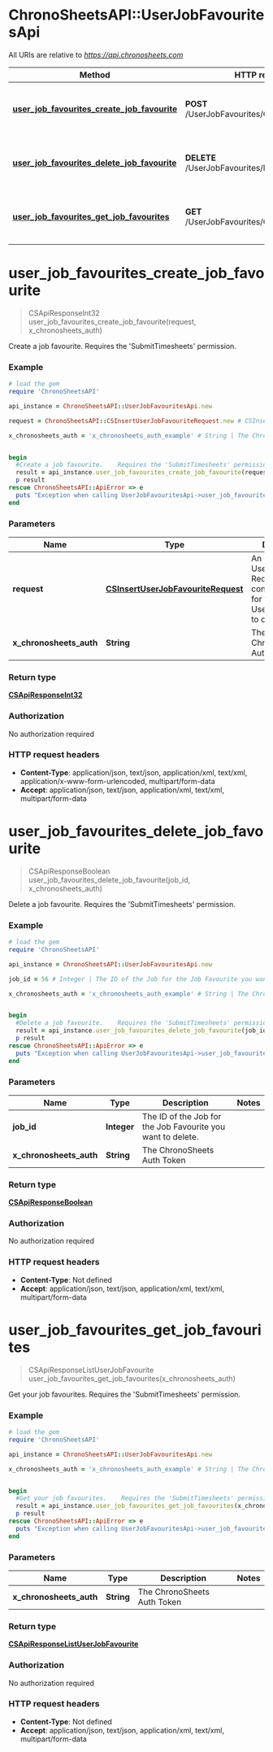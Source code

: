 # ChronoSheetsAPI::UserJobFavouritesApi

All URIs are relative to *https://api.chronosheets.com*

Method | HTTP request | Description
------------- | ------------- | -------------
[**user_job_favourites_create_job_favourite**](UserJobFavouritesApi.md#user_job_favourites_create_job_favourite) | **POST** /UserJobFavourites/CreateJobFavourite | Create a job favourite.    Requires the &#39;SubmitTimesheets&#39; permission.
[**user_job_favourites_delete_job_favourite**](UserJobFavouritesApi.md#user_job_favourites_delete_job_favourite) | **DELETE** /UserJobFavourites/DeleteJobFavourite | Delete a job favourite.    Requires the &#39;SubmitTimesheets&#39; permission.
[**user_job_favourites_get_job_favourites**](UserJobFavouritesApi.md#user_job_favourites_get_job_favourites) | **GET** /UserJobFavourites/GetJobFavourites | Get your job favourites.    Requires the &#39;SubmitTimesheets&#39; permission.


# **user_job_favourites_create_job_favourite**
> CSApiResponseInt32 user_job_favourites_create_job_favourite(request, x_chronosheets_auth)

Create a job favourite.    Requires the 'SubmitTimesheets' permission.

### Example
```ruby
# load the gem
require 'ChronoSheetsAPI'

api_instance = ChronoSheetsAPI::UserJobFavouritesApi.new

request = ChronoSheetsAPI::CSInsertUserJobFavouriteRequest.new # CSInsertUserJobFavouriteRequest | An Insert UserJobFavourite Request object containing values for the new UserJobFavourite to create

x_chronosheets_auth = 'x_chronosheets_auth_example' # String | The ChronoSheets Auth Token


begin
  #Create a job favourite.    Requires the 'SubmitTimesheets' permission.
  result = api_instance.user_job_favourites_create_job_favourite(request, x_chronosheets_auth)
  p result
rescue ChronoSheetsAPI::ApiError => e
  puts "Exception when calling UserJobFavouritesApi->user_job_favourites_create_job_favourite: #{e}"
end
```

### Parameters

Name | Type | Description  | Notes
------------- | ------------- | ------------- | -------------
 **request** | [**CSInsertUserJobFavouriteRequest**](CSInsertUserJobFavouriteRequest.md)| An Insert UserJobFavourite Request object containing values for the new UserJobFavourite to create | 
 **x_chronosheets_auth** | **String**| The ChronoSheets Auth Token | 

### Return type

[**CSApiResponseInt32**](CSApiResponseInt32.md)

### Authorization

No authorization required

### HTTP request headers

 - **Content-Type**: application/json, text/json, application/xml, text/xml, application/x-www-form-urlencoded, multipart/form-data
 - **Accept**: application/json, text/json, application/xml, text/xml, multipart/form-data



# **user_job_favourites_delete_job_favourite**
> CSApiResponseBoolean user_job_favourites_delete_job_favourite(job_id, x_chronosheets_auth)

Delete a job favourite.    Requires the 'SubmitTimesheets' permission.

### Example
```ruby
# load the gem
require 'ChronoSheetsAPI'

api_instance = ChronoSheetsAPI::UserJobFavouritesApi.new

job_id = 56 # Integer | The ID of the Job for the Job Favourite you want to delete.

x_chronosheets_auth = 'x_chronosheets_auth_example' # String | The ChronoSheets Auth Token


begin
  #Delete a job favourite.    Requires the 'SubmitTimesheets' permission.
  result = api_instance.user_job_favourites_delete_job_favourite(job_id, x_chronosheets_auth)
  p result
rescue ChronoSheetsAPI::ApiError => e
  puts "Exception when calling UserJobFavouritesApi->user_job_favourites_delete_job_favourite: #{e}"
end
```

### Parameters

Name | Type | Description  | Notes
------------- | ------------- | ------------- | -------------
 **job_id** | **Integer**| The ID of the Job for the Job Favourite you want to delete. | 
 **x_chronosheets_auth** | **String**| The ChronoSheets Auth Token | 

### Return type

[**CSApiResponseBoolean**](CSApiResponseBoolean.md)

### Authorization

No authorization required

### HTTP request headers

 - **Content-Type**: Not defined
 - **Accept**: application/json, text/json, application/xml, text/xml, multipart/form-data



# **user_job_favourites_get_job_favourites**
> CSApiResponseListUserJobFavourite user_job_favourites_get_job_favourites(x_chronosheets_auth)

Get your job favourites.    Requires the 'SubmitTimesheets' permission.

### Example
```ruby
# load the gem
require 'ChronoSheetsAPI'

api_instance = ChronoSheetsAPI::UserJobFavouritesApi.new

x_chronosheets_auth = 'x_chronosheets_auth_example' # String | The ChronoSheets Auth Token


begin
  #Get your job favourites.    Requires the 'SubmitTimesheets' permission.
  result = api_instance.user_job_favourites_get_job_favourites(x_chronosheets_auth)
  p result
rescue ChronoSheetsAPI::ApiError => e
  puts "Exception when calling UserJobFavouritesApi->user_job_favourites_get_job_favourites: #{e}"
end
```

### Parameters

Name | Type | Description  | Notes
------------- | ------------- | ------------- | -------------
 **x_chronosheets_auth** | **String**| The ChronoSheets Auth Token | 

### Return type

[**CSApiResponseListUserJobFavourite**](CSApiResponseListUserJobFavourite.md)

### Authorization

No authorization required

### HTTP request headers

 - **Content-Type**: Not defined
 - **Accept**: application/json, text/json, application/xml, text/xml, multipart/form-data




